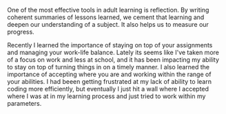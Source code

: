 One of the most effective tools in adult learning is reflection. By writing coherent summaries of lessons learned, we cement that learning and deepen our understanding of a subject. It also helps us to measure our progress.

Recently I learned the importance of staying on top of your assignments and managing your work-life balance. Lately its seems like I've taken more of a focus on work and less at school, and it has been impacting my ability to stay on top of turning things in on a timely manner. I also learned the importance of accepting where you are and working within the range of your abilities. I had beeen getting frustrated at my lack of ability to learn coding more efficiently, but eventually I just hit a wall where I accepted where I was at in my learning process and just tried to work within my parameters.